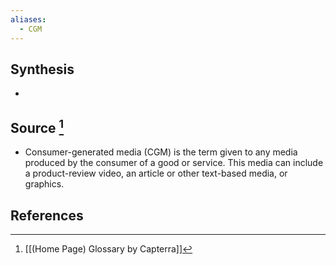 ```yaml
---
aliases:
  - CGM
---
```

## Synthesis
- 
## Source [^1]
- Consumer-generated media (CGM) is the term given to any media produced by the consumer of a good or service. This media can include a product-review video, an article or other text-based media, or graphics.
## References

[^1]: [[(Home Page) Glossary by Capterra]]